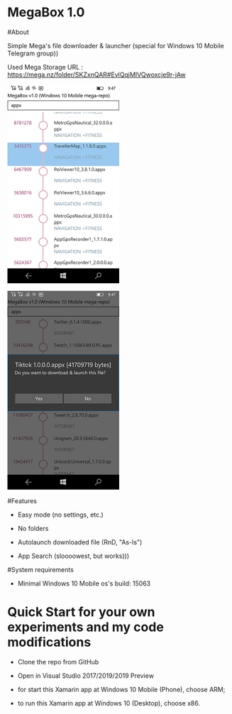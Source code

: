 MegaBox 1.0
===========


#About

Simple Mega's file downloader & launcher (special for Windows 10 Mobile Telegram group))

Used Mega Storage URL : https://mega.nz/folder/SKZxnQAR#EvlQqjMIVQwoxcje9r-jAw

![screenshot1](sshot1.png "screenshot1")

![screenshot2](sshot2.png "screenshot1")


#Features

- Easy mode (no settings, etc.) 

- No folders

- Autolaunch downloaded file (RnD, "As-Is")

- App Search (sloooowest, but works)))


#System requirements

- Minimal Windows 10 Mobile os's build: 15063



# Quick Start for your own experiments and my code modifications
- Clone the repo from GitHub

- Open in Visual Studio 2017/2019/2019 Preview

- for start this Xamarin app at Windows 10 Mobile (Phone), choose ARM; 

-  to run this Xamarin app at Windows 10 (Desktop), choose x86. 
